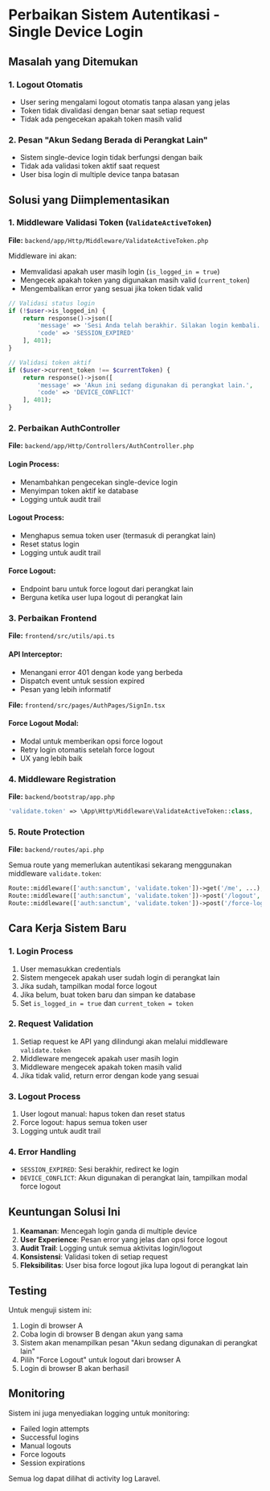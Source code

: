 # Perbaikan Sistem Autentikasi - Single Device Login

## Masalah yang Ditemukan

### 1. Logout Otomatis
- User sering mengalami logout otomatis tanpa alasan yang jelas
- Token tidak divalidasi dengan benar saat setiap request
- Tidak ada pengecekan apakah token masih valid

### 2. Pesan "Akun Sedang Berada di Perangkat Lain"
- Sistem single-device login tidak berfungsi dengan baik
- Tidak ada validasi token aktif saat request
- User bisa login di multiple device tanpa batasan

## Solusi yang Diimplementasikan

### 1. Middleware Validasi Token (`ValidateActiveToken`)

**File:** `backend/app/Http/Middleware/ValidateActiveToken.php`

Middleware ini akan:
- Memvalidasi apakah user masih login (`is_logged_in = true`)
- Mengecek apakah token yang digunakan masih valid (`current_token`)
- Mengembalikan error yang sesuai jika token tidak valid

```php
// Validasi status login
if (!$user->is_logged_in) {
    return response()->json([
        'message' => 'Sesi Anda telah berakhir. Silakan login kembali.',
        'code' => 'SESSION_EXPIRED'
    ], 401);
}

// Validasi token aktif
if ($user->current_token !== $currentToken) {
    return response()->json([
        'message' => 'Akun ini sedang digunakan di perangkat lain.',
        'code' => 'DEVICE_CONFLICT'
    ], 401);
}
```

### 2. Perbaikan AuthController

**File:** `backend/app/Http/Controllers/AuthController.php`

#### Login Process:
- Menambahkan pengecekan single-device login
- Menyimpan token aktif ke database
- Logging untuk audit trail

#### Logout Process:
- Menghapus semua token user (termasuk di perangkat lain)
- Reset status login
- Logging untuk audit trail

#### Force Logout:
- Endpoint baru untuk force logout dari perangkat lain
- Berguna ketika user lupa logout di perangkat lain

### 3. Perbaikan Frontend

**File:** `frontend/src/utils/api.ts`

#### API Interceptor:
- Menangani error 401 dengan kode yang berbeda
- Dispatch event untuk session expired
- Pesan yang lebih informatif

**File:** `frontend/src/pages/AuthPages/SignIn.tsx`

#### Force Logout Modal:
- Modal untuk memberikan opsi force logout
- Retry login otomatis setelah force logout
- UX yang lebih baik

### 4. Middleware Registration

**File:** `backend/bootstrap/app.php`

```php
'validate.token' => \App\Http\Middleware\ValidateActiveToken::class,
```

### 5. Route Protection

**File:** `backend/routes/api.php`

Semua route yang memerlukan autentikasi sekarang menggunakan middleware `validate.token`:

```php
Route::middleware(['auth:sanctum', 'validate.token'])->get('/me', ...);
Route::middleware(['auth:sanctum', 'validate.token'])->post('/logout', ...);
Route::middleware(['auth:sanctum', 'validate.token'])->post('/force-logout', ...);
```

## Cara Kerja Sistem Baru

### 1. Login Process
1. User memasukkan credentials
2. Sistem mengecek apakah user sudah login di perangkat lain
3. Jika sudah, tampilkan modal force logout
4. Jika belum, buat token baru dan simpan ke database
5. Set `is_logged_in = true` dan `current_token = token`

### 2. Request Validation
1. Setiap request ke API yang dilindungi akan melalui middleware `validate.token`
2. Middleware mengecek apakah user masih login
3. Middleware mengecek apakah token masih valid
4. Jika tidak valid, return error dengan kode yang sesuai

### 3. Logout Process
1. User logout manual: hapus token dan reset status
2. Force logout: hapus semua token user
3. Logging untuk audit trail

### 4. Error Handling
- `SESSION_EXPIRED`: Sesi berakhir, redirect ke login
- `DEVICE_CONFLICT`: Akun digunakan di perangkat lain, tampilkan modal force logout

## Keuntungan Solusi Ini

1. **Keamanan**: Mencegah login ganda di multiple device
2. **User Experience**: Pesan error yang jelas dan opsi force logout
3. **Audit Trail**: Logging untuk semua aktivitas login/logout
4. **Konsistensi**: Validasi token di setiap request
5. **Fleksibilitas**: User bisa force logout jika lupa logout di perangkat lain

## Testing

Untuk menguji sistem ini:

1. Login di browser A
2. Coba login di browser B dengan akun yang sama
3. Sistem akan menampilkan pesan "Akun sedang digunakan di perangkat lain"
4. Pilih "Force Logout" untuk logout dari browser A
5. Login di browser B akan berhasil

## Monitoring

Sistem ini juga menyediakan logging untuk monitoring:
- Failed login attempts
- Successful logins
- Manual logouts
- Force logouts
- Session expirations

Semua log dapat dilihat di activity log Laravel.
